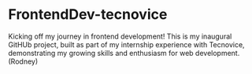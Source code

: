 # FrontendDev-tecnovice
Kicking off my journey in frontend development! This is my inaugural GitHUb project, built as part of my internship experience with Tecnovice, demonstrating my growing skills and enthusiasm for web development. (Rodney)
